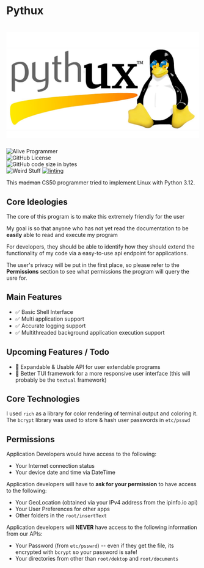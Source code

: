 # Pythux
# ![Pythux Logo](https://github.com/Earth1283/CS50/blob/main/githubImageResources/Pythux.jpg)

![Alive Programmer](https://img.shields.io/badge/Programmer-Alive-green)  
![GitHub License](https://img.shields.io/github/license/Earth1283/CS50)  
![GitHub code size in bytes](https://img.shields.io/github/languages/code-size/Earth1283/CS50)  
![Weird Stuff](https://img.shields.io/badge/Unit_tests-Passing_if_you_run_a_second_time-lightgreen)
[![linting](https://github.com/Earth1283/CS50/actions/workflows/pylint.yml/badge.svg)](https://github.com/Earth1283/CS50/actions/workflows/pylint.yml)

This ~~madman~~ CS50 programmer tried to implement Linux with Python 3.12.
## Core Ideologies
The core of this program is to make this extremely friendly for the user

My goal is so that anyone who has not yet read the documentation to be **easily** able to read and execute my program

For developers, they should be able to identify how they should extend the functionality of my code via a easy-to-use api endpoint for applications.

The user's privacy will be put in the first place, so please refer to the **Permissions** section to see what permissions the program will query the usre for.
## Main Features
- ✅ Basic Shell Interface
- ✅ Multi application support
- ✅ Accurate logging support
- ✅ Multithreaded background application execution support
## Upcoming Features / Todo
- 🔔 Expandable & Usable API for user extendable programs
- 🔔 Better TUI framework for a more responsive user interface (this will probably be the `textual` framework)
## Core Technologies
I used `rich` as a library for color rendering of terminal output and coloring it.
The `bcrypt` library was used to store & hash user passwords in `etc/psswd`
## Permissions
Application Developers would have access to the following:
- Your Internet connection status
- Your device date and time via DateTime

Application developers will have to **ask for your permission** to have access to the following:
- Your GeoLocation (obtained via your IPv4 address from the ipinfo.io api)
- Your User Preferences for other apps
- Other folders in the `root/insertText` 

Application developers will **NEVER** have access to the following information from our APIs:
- Your Password (from `etc/psswrd`) -- even if they get the file, its encrypted with `bcrypt` so your password is safe!
- Your directories from other than `root/dektop` and `root/documents`